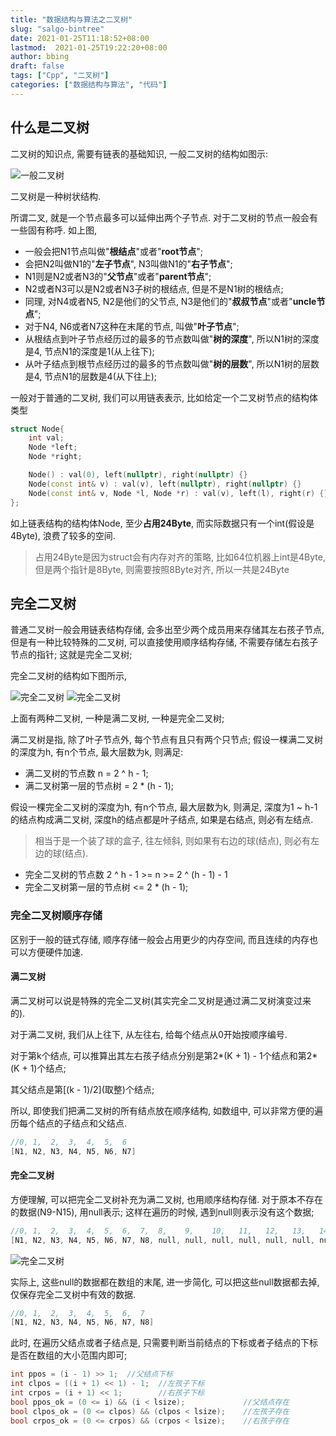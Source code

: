 ```yaml
---
title: "数据结构与算法之二叉树"
slug: "salgo-bintree"
date: 2021-01-25T11:18:52+08:00
lastmod:  2021-01-25T19:22:20+08:00
author: bbing
draft: false
tags: ["Cpp", "二叉树"]
categories: ["数据结构与算法", "代码"]
---
```


## 什么是二叉树

二叉树的知识点, 需要有链表的基础知识, 一般二叉树的结构如图示:

![一般二叉树](https://s3.ax1x.com/2021/01/25/sOk8ij.png "二叉树")

二叉树是一种树状结构.

所谓二叉, 就是一个节点最多可以延伸出两个子节点. 对于二叉树的节点一般会有一些固有称呼.
如上图,
- 一般会把N1节点叫做"**根结点**"或者"**root节点**";
- 会把N2叫做N1的"**左子节点**", N3叫做N1的"**右子节点**";
- N1则是N2或者N3的"**父节点**"或者"**parent节点**";
- N2或者N3可以是N2或者N3子树的根结点, 但是不是N1树的根结点;
- 同理, 对N4或者N5, N2是他们的父节点, N3是他们的"**叔叔节点**"或者"**uncle节点**";
- 对于N4, N6或者N7这种在末尾的节点, 叫做"**叶子节点**";
- 从根结点到叶子节点经历过的最多的节点数叫做"**树的深度**", 所以N1树的深度是4, 节点N1的深度是1(从上往下);
- 从叶子结点到根节点经历过的最多的节点数叫做"**树的层数**", 所以N1树的层数是4, 节点N1的层数是4(从下往上);

一般对于普通的二叉树, 我们可以用链表表示, 比如给定一个二叉树节点的结构体类型

```C++
struct Node{
    int val;
    Node *left;
    Node *right;

    Node() : val(0), left(nullptr), right(nullptr) {}
    Node(const int& v) : val(v), left(nullptr), right(nullptr) {}
    Node(const int& v, Node *l, Node *r) : val(v), left(l), right(r) {}
};
```

如上链表结构的结构体Node, 至少**占用24Byte**, 而实际数据只有一个int(假设是4Byte), 浪费了较多的空间.

> 占用24Byte是因为struct会有内存对齐的策略, 比如64位机器上int是4Byte, 但是两个指针是8Byte, 则需要按照8Byte对齐, 所以一共是24Byte

## 完全二叉树

普通二叉树一般会用链表结构存储, 会多出至少两个成员用来存储其左右孩子节点, 但是有一种比较特殊的二叉树, 可以直接使用顺序结构存储, 不需要存储左右孩子节点的指针; 这就是完全二叉树;

完全二叉树的结构如下图所示,

![完全二叉树](https://s3.ax1x.com/2021/01/25/sOkNQ0.png "完全二叉树/满二叉树")
![完全二叉树](https://s3.ax1x.com/2021/01/25/sOkUyV.png "完全二叉树")

上面有两种二叉树, 一种是满二叉树, 一种是完全二叉树;

满二叉树是指, 除了叶子节点外, 每个节点有且只有两个只节点; 假设一棵满二叉树的深度为h, 有n个节点, 最大层数为k, 则满足:

- 满二叉树的节点数 n = 2 ^ h - 1;
- 满二叉树第一层的节点树 = 2 * (h - 1);

假设一棵完全二叉树的深度为h, 有n个节点, 最大层数为k, 则满足, 深度为1 ~ h-1的结点构成满二叉树, 深度h的结点都是叶子结点, 如果是右结点, 则必有左结点.
> 相当于是一个装了球的盒子, 往左倾斜, 则如果有右边的球(结点), 则必有左边的球(结点).

- 完全二叉树的节点数 2 ^ h - 1 >= n >= 2 ^ (h - 1) - 1
- 完全二叉树第一层的节点树 <= 2 * (h - 1);

### 完全二叉树顺序存储

区别于一般的链式存储, 顺序存储一般会占用更少的内存空间, 而且连续的内存也可以方便硬件加速.

#### 满二叉树

满二叉树可以说是特殊的完全二叉树(其实完全二叉树是通过满二叉树演变过来的).

对于满二叉树, 我们从上往下, 从左往右, 给每个结点从0开始按顺序编号.

对于第k个结点, 可以推算出其左右孩子结点分别是第2*(K + 1) - 1个结点和第2*(K + 1)个结点;

其父结点是第\[(k - 1)/2\](取整)个结点;

所以, 即使我们把满二叉树的所有结点放在顺序结构, 如数组中, 可以非常方便的遍历每个结点的子结点和父结点.

```C++
//0, 1,  2,  3,  4,  5,  6
[N1, N2, N3, N4, N5, N6, N7]
```

#### 完全二叉树

方便理解, 可以把完全二叉树补充为满二叉树, 也用顺序结构存储. 对于原本不存在的数据(N9-N15), 用null表示; 这样在遍历的时候, 遇到null则表示没有这个数据;

```C++
//0, 1,  2,  3,  4,  5,  6,  7,  8,    9,    10,   11,   12,   13,   14
[N1, N2, N3, N4, N5, N6, N7, N8, null, null, null, null, null, null, null]
```

![完全二叉树](https://s3.ax1x.com/2021/01/25/sOk0wF.png "完全二叉树补充为满二叉树")

实际上, 这些null的数据都在数组的末尾, 进一步简化, 可以把这些null数据都去掉, 仅保存完全二叉树中有效的数据.

```C++
//0, 1,  2,  3,  4,  5,  6,  7
[N1, N2, N3, N4, N5, N6, N7, N8]
```

此时, 在遍历父结点或者子结点是, 只需要判断当前结点的下标或者子结点的下标是否在数组的大小范围内即可;

```C++
int ppos = (i - 1) >> 1;  //父结点下标
int clpos = ((i + 1) << 1) - 1;  //左孩子下标
int crpos = (i + 1) << 1;        //右孩子下标
bool ppos_ok = (0 <= i) && (i < lsize);             //父结点存在
bool clpos_ok = (0 <= clpos) && (clpos < lsize);    //左孩子存在
bool crpos_ok = (0 <= crpos) && (crpos < lsize);    //右孩子存在
```